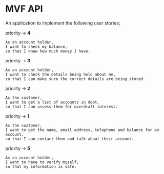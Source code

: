 # MVF API
An application to implement the following user stories;

priority -> **4**
```
As an account holder,
I want to check my balance,
so that I know how much money I have.
```

priority -> **3**
```
As an account holder,
I want to check the details being held about me,
so that I can make sure the correct details are being stored.
```

priority -> **2**
```
As the customer,
I want to get a list of accounts in debt,
so that I can assess them for overdraft interest.
```

priority -> **1**
```
As the customer,
I want to get the name, email address, telephone and balance for an account,
so that I can contact them and talk about their account.
```

priority -> **5**
```
As an account holder,
I want to have to verify myself,
so that my information is safe.
```
